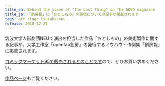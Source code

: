 ```yaml
---
title_en: Behind the scene of "The Lost Thing" on The SOBO magazine
title_ja: 「創房報」に「おとしもの」の美術についての記事が掲載されます
tags: art stage tsukuba-neu
release: 2018-12-29
---
```


筑波大学人形劇団NEUで演出を担当した作品「おとしもの」の美術製作に関する記事が、大学工作室「openfab創房」の発行するノウハウ・作例集「創房報」に掲載されます。

[コミックマーケット95で販売されるとのことです](https://twitter.com/sobo_online/status/1073510304338784256)ので、ぜひお買い求めください。

[作品ページ](/pages/works/the-lost-thing.md)もご覧ください。
